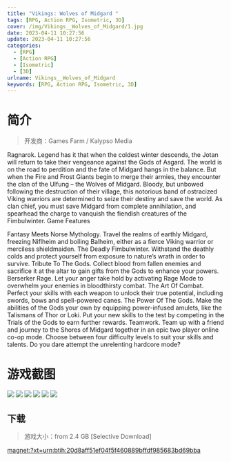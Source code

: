 ```yaml
---
title: "Vikings: Wolves of Midgard "
tags: [RPG, Action RPG, Isometric, 3D]
cover: /img/Vikings__Wolves_of_Midgard/1.jpg
date: 2023-04-11 10:27:56
update: 2023-04-11 10:27:56
categories: 
  - [RPG]
  - [Action RPG]
  - [Isometric]
  - [3D]
urlname: Vikings__Wolves_of_Midgard
keywords: [RPG, Action RPG, Isometric, 3D]
---
```

# 简介

> 开发商：Games Farm / Kalypso Media

Ragnarok. Legend has it that when the coldest winter descends, the Jotan will return to take their vengeance against the Gods of Asgard. The world is on the road to perdition and the fate of Midgard hangs in the balance. But when the Fire and Frost Giants begin to merge their armies, they encounter the clan of the Ulfung – the Wolves of Midgard. Bloody, but unbowed following the destruction of their village, this notorious band of ostracized Viking warriors are determined to seize their destiny and save the world. As clan chief, you must save Midgard from complete annihilation, and spearhead the charge to vanquish the fiendish creatures of the Fimbulwinter.
Game Features

Fantasy Meets Norse Mythology. Travel the realms of earthly Midgard, freezing Niflheim and boiling Balheim, either as a fierce Viking warrior or merciless shieldmaiden.
The Deadly Fimbulwinter. Withstand the deathly colds and protect yourself from exposure to nature’s wrath in order to survive.
Tribute To The Gods. Collect blood from fallen enemies and sacrifice it at the altar to gain gifts from the Gods to enhance your powers.
Berserker Rage. Let your anger take hold by activating Rage Mode to overwhelm your enemies in bloodthirsty combat.
The Art Of Combat. Perfect your skills with each weapon to unlock their true potential, including swords, bows and spell-powered canes.
The Power Of The Gods. Make the abilities of the Gods your own by equipping power-infused amulets, like the Talismans of Thor or Loki. Put your new skills to the test by competing in the Trials of the Gods to earn further rewards.
Teamwork. Team up with a friend and journey to the Shores of Midgard together in an epic two player online co-op mode. Choose between four difficulty levels to suit your skills and talents. Do you dare attempt the unrelenting hardcore mode?

# 游戏截图

![](/img/Vikings__Wolves_of_Midgard/2.jpg)
![](/img/Vikings__Wolves_of_Midgard/3.jpg)
![](/img/Vikings__Wolves_of_Midgard/4.jpg)
![](/img/Vikings__Wolves_of_Midgard/5.jpg)
![](/img/Vikings__Wolves_of_Midgard/6.jpg)
![](/img/Vikings__Wolves_of_Midgard/7.jpg)


## 下载

> 游戏大小：from 2.4 GB [Selective Download]

[magnet:?xt=urn:btih:20d8aff51ef04f5f460889bffdf985683bd69bba](magnet:?xt=urn:btih:20d8aff51ef04f5f460889bffdf985683bd69bba)